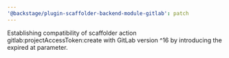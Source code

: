 ```yaml
---
'@backstage/plugin-scaffolder-backend-module-gitlab': patch
---
```


Establishing compatibility of scaffolder action gitlab:projectAccessToken:create with GitLab version ^16 by introducing the expired at parameter.
